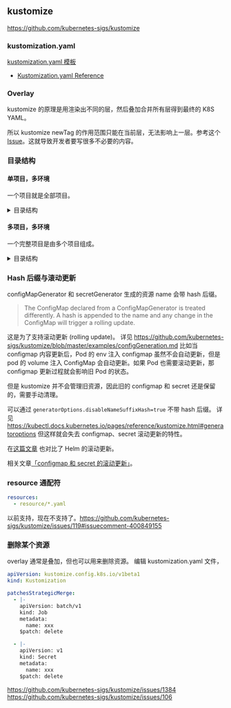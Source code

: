## kustomize

https://github.com/kubernetes-sigs/kustomize

### kustomization.yaml

[kustomization.yaml 模板](https://kubectl.docs.kubernetes.io/pages/examples/kustomize.html)
- [Kustomization.yaml Reference](https://kubectl.docs.kubernetes.io/pages/reference/kustomize.html)

### Overlay

kustomize 的原理是用渲染出不同的层，然后叠加合并所有层得到最终的 K8S YAML。

所以 kustomize newTag 的作用范围只能在当前层，无法影响上一层。参考这个 [Issue](https://github.com/kubernetes-sigs/kustomize/issues/915)。这就导致开发者要写很多不必要的内容。

### 目录结构

#### 单项目，多环境

一个项目就是全部项目。

<details><summary>目录结构</summary>

```
project/
├── base/
│   ├── resources/
│   └── kustomization.yaml
├── local/
│   ├── resources/
│   └── kustomization.yaml
├── dev/
│   ├── resources/
│   └── kustomization.yaml
├── prod/
│   ├── ap-southeast-1/
│   │   ├── resources/
│   │   └── kustomization.yaml
│   ├── base/
│   │   ├── resources/
│   │   └── kustomization.yaml
│   └── cn-hangzhou/
│       ├── resources/
│       └── kustomization.yaml
├── stage/
│   ├── ap-southeast-1/
│   │   ├── resources/
│   │   └── kustomization.yaml
│   ├── base/
│   │   ├── resources/
│   │   └── kustomization.yaml
│   └── cn-hangzhou/
│       ├── resources/
│       └── kustomization.yaml
└── test/
    ├── base/
    │   ├── resources/
    │   └── kustomization.yaml
    └── test-env-1/
        ├── resources/
        └── kustomization.yaml
```

</details>

#### 多项目，多环境

一个完整项目是由多个项目组成。

<details><summary>目录结构</summary>

```
./
├── projects/       # git clone 每个项目作为 submodule
│   ├── project-a
│   └── project-b
├── base/           # 全都是软连接
│   ├── project-a/ -> ../projects/project-a/base/
│   └── project-b/ -> ../projects/project-b/base/
├── local/          # 全都是软连接
│   ├── project-a/ -> ../projects/project-a/local/
│   └── project-b/ -> ../projects/project-b/local/
├── dev/
│   ├── project-a/
│   │   ├── resources/
│   │   └── kustomization.yaml
│   └── project-b/
│       ├── resources/
│       └── kustomization.yaml
├── prod_ap-southeast-1/
│   ├── project-a/
│   │   ├── resources/
│   │   └── kustomization.yaml
│   └── project-b/
│       ├── resources/
│       └── kustomization.yaml
├── prod_cn-hangzhou/
│   ├── project-a/
│   │   ├── resources/
│   │   └── kustomization.yaml
│   └── project-b/
│       ├── resources/
│       └── kustomization.yaml
├── stage_ap-southeast-1/
│   ├── project-a/
│   │   ├── resources/
│   │   └── kustomization.yaml
│   └── project-b/
│       ├── resources/
│       └── kustomization.yaml
├── stage_cn-hangzhou/
│   ├── project-a/
│   │   ├── resources/
│   │   └── kustomization.yaml
│   └── project-b/
│       ├── resources/
│       └── kustomization.yaml
└── test_01/
     ├── project-a/
     │   ├── resources/
     │   └── kustomization.yaml
     └── project-b/
         ├── resources/
         └── kustomization.yaml
```

你可能会设计出下面这样的目录结构，

```
.
└── prod/
    ├── ap-southeast-1/
    │   ├── project-a/
    │   │   ├── resources/
    │   │   └── kustomization.yaml
    │   └── project-b/
    │       ├── resources/
    │       └── kustomization.yaml
    ├── base/
    │   ├── resources/
    │   ├── kustomization.yaml
    │   ├── project-a/
    │   │   ├── resources/
    │   │   └── kustomization.yaml
    │   └── project-b/
    │       ├── resources/
    │       └── kustomization.yaml
    └── cn-hangzhou/
        ├── project-a/
        │   ├── resources/
        │   └── kustomization.yaml
        └── project-b/
            ├── resources/
            └── kustomization.yaml
```

我的意见是不要在 stage，prod 等目录下创建 base 目录。因为按照语义，例如 prod/base 目录是所有 prod 子目录的 base，prod/cn-hangzhou 的内容被分为了 3 部分：prod/cn-hangzhou、prod/base、base。而每个部分又有各个项目子目录。这会增加阅读的难度和目录的复杂度。实际上 prod/cn-hangzhou 只要由 prod/cn-hangzhou 和 base 组成就足够了。

</details>



### Hash 后缀与滚动更新

configMapGenerator 和 secretGenerator 生成的资源 name 会带 hash 后缀。

> The ConfigMap declared from a ConfigMapGenerator is treated differently. A hash is appended to the name and any change in the ConfigMap will trigger a rolling update.

这是为了支持滚动更新 (rolling update)。
详见 https://github.com/kubernetes-sigs/kustomize/blob/master/examples/configGeneration.md
比如当 configmap 内容更新后，Pod 的 env 注入 configmap 虽然不会自动更新，但是 pod 的 volume 注入 ConfigMap 会自动更新。如果 Pod 也需要滚动更新，那 configmap 更新过程就会影响旧 Pod 的状态。

但是 kustomize 并不会管理旧资源，因此旧的 configmap 和 secret 还是保留的，需要手动清理。

可以通过 `generatorOptions.disableNameSuffixHash=true` 不带 hash 后缀。
详见 https://kubectl.docs.kubernetes.io/pages/reference/kustomize.html#generatoroptions
但这样就会失去 configmap、secret 滚动更新的特性。

在[这篇文章](https://aleiwu.com/post/configmap-rollout-followup/) 也对比了 Helm 的滚动更新。

相关文章[「configmap 和 secret 的滚动更新」](./rolling-update-of-configmap-and-secret.md)。

### resource 通配符

```yaml
resources:
  - resource/*.yaml
```

以前支持，现在不支持了。https://github.com/kubernetes-sigs/kustomize/issues/119#issuecomment-400849155


### 删除某个资源

overlay 通常是叠加，但也可以用来删除资源。
编辑 kustomization.yaml 文件，

```yaml
apiVersion: kustomize.config.k8s.io/v1beta1
kind: Kustomization

patchesStrategicMerge:
  - |-
    apiVersion: batch/v1
    kind: Job
    metadata:
      name: xxx
    $patch: delete

  - |-
    apiVersion: v1
    kind: Secret
    metadata:
      name: xxx
    $patch: delete
```

https://github.com/kubernetes-sigs/kustomize/issues/1384
https://github.com/kubernetes-sigs/kustomize/issues/106
